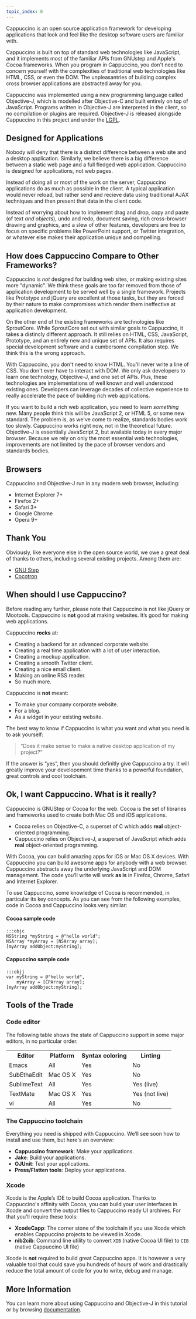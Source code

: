 ```yaml
---
topic_index: 0
---
```


Cappuccino is an open source application framework for developing
applications that look and feel like the desktop software users are
familiar with.

Cappuccino is built on top of standard web technologies like JavaScript,
and it implements most of the familiar APIs from GNUstep and Apple's
Cocoa frameworks. When you program in Cappuccino, you don't need to
concern yourself with the complexities of traditional web technologies
like HTML, CSS, or even the DOM. The unpleasantries of building complex
cross browser applications are abstracted away for you.

Cappuccino was implemented using a new programming language called
Objective-J, which is modelled after Objective-C and built entirely on
top of JavaScript. Programs written in Objective-J are interpreted in
the client, so no compilation or plugins are required. Objective-J is
released alongside Cappuccino in this project and under the
[LGPL](/learn/lgpl.txt).

## Designed for Applications

Nobody will deny that there is a distinct difference between a web site
and a desktop application. Similarly, we believe there is a big
difference between a static web page and a full fledged web application.
Cappuccino is designed for applications, not web pages.

Instead of doing all or most of the work on the server, Cappuccino
applications do as much as possible in the client. A typical application
would never reload, but rather send and recieve data using traditional
AJAX techniques and then present that data in the client code.

Instead of worrying about how to implement drag and drop, copy and paste
(of text *and objects*), undo and redo, document saving, rich
cross-browser drawing and graphics, and a slew of other features,
developers are free to focus on specific problems like PowerPoint
support, or Twitter integration, or whatever else makes their
application unique and compelling.

## How does Cappuccino Compare to Other Frameworks?

Cappuccino is *not* designed for building web sites, or making existing
sites more "dynamic". We think these goals are too far removed from
those of application development to be served well by a single
framework. Projects like Prototype and jQuery are excellent at those
tasks, but they are forced by their nature to make compromises which
render them ineffective at application development.

On the other end of the existing frameworks are technologies like
SproutCore. While SproutCore set out with similar goals to Cappuccino,
it takes a distincly different approach. It still relies on HTML, CSS,
JavaScript, Prototype, and an entirely new and unique set of APIs. It
also requires special development software and a cumbersome compilation
step. We think this is the wrong approach.

With Cappuccino, you don't need to know HTML. You'll never write a line
of CSS. You don't ever have to interact with DOM. We only ask developers to
learn one technology, Objective-J, and one set of APIs. Plus, these
technologies are implementations of well known and well understood
existing ones. Developers can leverage decades of collective experience
to really accelerate the pace of building rich web applications.

If you want to build a rich web application, you need to learn
*something* new. Many people think this will be JavaScript 2, or HTML 5,
or some new standard. The problem is, as we've come to realize,
standards bodies work too slowly. Cappuccino works right now, not in the
theoretical future. Objective-J is essentially JavaScript 2, but
available today in every major browser. Because we rely on only the most
essential web technologies, improvements are not limited by the pace of
browser vendors and standards bodies.

## Browsers

Cappuccino and Objective-J run in any modern web browser, including:

-   Internet Explorer 7+
-   Firefox 2+
-   Safari 3+
-   Google Chrome
-   Opera 9+

## Thank You

Obviously, like everyone else in the open source world, we owe a great
deal of thanks to others, including several existing projects. Among
them are:

-   [GNU Step](http://www.gnustep.org/)
-   [Cocotron](http://www.cocotron.org/)

## When should I use Cappuccino?

Before reading any further, please note that Cappuccino is not like
jQuery or Mootools. Cappuccino is **not** good at making websites. It’s
good for making web applications.

Cappuccino **rocks** at:

* Creating a backend for an advanced corporate website.
* Creating a real time application with a lot of user interaction.
* Creating a mockup application.
* Creating a smooth Twitter client.
* Creating a nice email client.
* Making an online RSS reader.
* So much more.

Cappuccino is **not** meant:

* To make your company corporate website.
* For a blog.
* As a widget in your existing website.

The best way to know if Cappuccino is what you want and what you need is
to ask yourself:

> “Does it make sense to make a native desktop application of my
> project?”

If the answer is “yes”, then you should definitly give Cappuccino a try.
It will greatly improve your developement time thanks to a powerful
foundation, great controls and cool toolchain.

## Ok, I want Cappuccino. What is it really?

Cappuccino is GNUStep or Cocoa for the web. Cocoa is the set of
libraries and frameworks used to create both Mac OS and iOS
applications.

-   Cocoa relies on Objective-C, a superset of C which adds **real**
    object-oriented programming.
-   Cappuccino relies on Objective-J, a superset of JavaScript which
    adds **real** object-oriented programming.

With Cocoa, you can build amazing apps for iOS or Mac OS X devices. With
Cappuccino you can build awesome apps for anybody with a web browser.
Cappuccino abstracts away the underlying JavaScript and DOM management.
The code you’ll write will work **as is** in Firefox, Chrome, Safari and
Internet Explorer.

To use Cappuccino, some knowledge of Cocoa is recommended, in particular
its key concepts. As you can see from the following examples, code in
Cocoa and Cappuccino looks very similar:

#### Cocoa sample code

    :::objc
    NSString *myString = @"hello world";
    NSArray *myArray = [NSArray array];
    [myArray addObject:myString];

#### Cappuccino sample code

    :::objj
    var myString = @"hello world",
        myArray = [CPArray array];
    [myArray addObject:myString];

## Tools of the Trade

### Code editor

The following table shows the state of Cappuccino support in some major editors, in no particular order.

<table class="table span9">
<tbody><tr>
<th>Editor</th>
<th>Platform</th>
<th>Syntax coloring</th>
<th>Linting</th>
</tr>
<tr>
<td>Emacs</td>
<td>All</td>
<td>Yes</td>
<td>No</td>
</tr>
<tr>
<td>SubEthaEdit</td>
<td>Mac OS X</td>
<td>Yes</td>
<td>No</td>
</tr>
<tr>
<td>SublimeText</td>
<td>All</td>
<td>Yes</td>
<td>Yes (live)</td>
</tr>
<tr>
<td>TextMate</td>
<td>Mac OS X</td>
<td>Yes</td>
<td>Yes (not live)</td>
</tr>
<tr>
<td>vi</td>
<td>All</td>
<td>Yes</td>
<td>No</td>
</tr>
</tbody></table>

### The Cappuccino toolchain

Everything you need is shipped with Cappuccino. We’ll see soon how to
install and use them, but here's an overview:

* **Cappuccino framework**: Make your applications.
* **Jake**: Build your applications.
* **OJUnit**: Test your applications.
* **Press/Flatten tools**: Deploy your applications.

### Xcode

Xcode is the Apple’s IDE to build Cocoa application. Thanks to Cappuccino's affinity with Cocoa, you can build your user interfaces in Xcode and convert the output files to Cappuccino ready UI archives. For that you'll require these tools:

* **XcodeCapp**: The corner stone of the toolchain if you use Xcode which enables Cappuccino projects to be viewed in Xcode.
* **nib2cib**: Command line utility to convert `XIB` (native Cocoa UI file) to `CIB` (native Cappuccino UI file)

Xcode is **not** required to build great Cappuccino apps. It is however a very valuable tool that could save you hundreds of hours of work and drastically reduce the total amount of code for you to write, debug and manage.

## More Information

You can learn more about using Cappuccino and Objective-J in this tutorial or by browsing
[documentation](/learn/documentation/).

